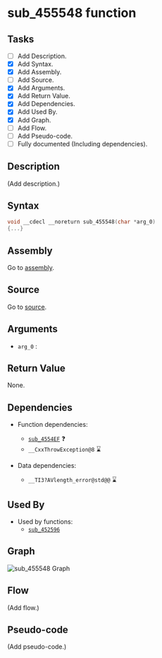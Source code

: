 # sub_455548 function

## Tasks

- [ ] Add Description.
- [X] Add Syntax.
- [X] Add Assembly.
- [ ] Add Source.
- [X] Add Arguments.
- [X] Add Return Value.
- [X] Add Dependencies.
- [X] Add Used By.
- [X] Add Graph.
- [ ] Add Flow.
- [ ] Add Pseudo-code.
- [ ] Fully documented (Including dependencies).

## Description

(Add description.)

## Syntax

```c
void __cdecl __noreturn sub_455548(char *arg_0)
{...}
```

## Assembly

Go to [assembly](../asm/sub_455548.asm).

## Source

Go to [source](../cc/sub_455548.cc).

## Arguments

* `arg_0` : 

## Return Value

None.

## Dependencies

* Function dependencies:
  * [`sub_4554EF`](sub_4554EF.md) ❓
  * `__CxxThrowException@8` ⌛


* Data dependencies:
  * `__TI3?AVlength_error@std@@` ⌛

## Used By

* Used by functions:
  * [`sub_452596`](sub_452596.md)

## Graph

![sub_455548 Graph](../svg/sub_455548.svg "sub_455548 Graph")

## Flow

(Add flow.)

## Pseudo-code

(Add pseudo-code.)
